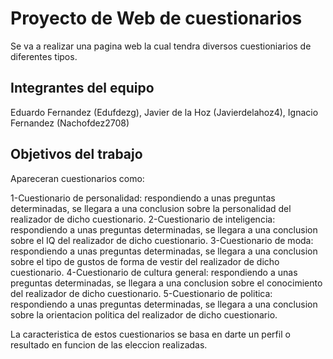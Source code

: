 # Proyecto de Web de cuestionarios

Se va a realizar una pagina web la cual tendra diversos cuestioniarios de diferentes tipos.

## Integrantes del equipo

Eduardo Fernandez (Edufdezg), Javier de la Hoz (Javierdelahoz4), Ignacio Fernandez (Nachofdez2708)

## Objetivos del trabajo

Apareceran cuestionarios como: 

1-Cuestionario de personalidad: respondiendo a unas preguntas determinadas, se llegara a una conclusion sobre la personalidad del realizador de dicho cuestionario.
2-Cuestionario de inteligencia: respondiendo a unas preguntas determinadas, se llegara a una conclusion sobre el IQ del realizador de dicho cuestionario.
3-Cuestionario de moda: respondiendo a unas preguntas determinadas, se llegara a una conclusion sobre el tipo de gustos de forma de vestir del realizador de dicho cuestionario.
4-Cuestionario de cultura general: respondiendo a unas preguntas determinadas, se llegara a una conclusion sobre el conocimiento del realizador de dicho cuestionario.
5-Cuestionario de politica: respondiendo a unas preguntas determinadas, se llegara a una conclusion sobre la orientacion politica del realizador de dicho cuestionario.

La caracteristica de estos cuestionarios se basa en darte un perfil o resultado en funcion de las eleccion realizadas.
